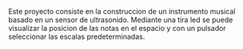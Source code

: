 Este proyecto consiste en la construccion de un instrumento musical basado en un sensor de ultrasonido. Mediante una tira led se puede visualizar la posicion de las notas en el espacio y con un pulsador seleccionar las escalas predeterminadas.
